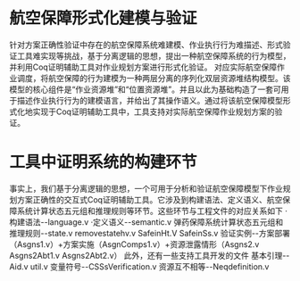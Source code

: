 # 航空保障形式化建模与验证
针对方案正确性验证中存在的航空保障系统难建模、作业执行行为难描述、形式验证工具难实现等挑战，基于分离逻辑的思想，提出一种航空保障系统的行为模型，并利用Coq证明辅助工具对作业规划方案进行形式化验证。
对应实际航空保障作业调度，将航空保障的行为建模为一种两层分离的序列化双层资源堆结构模型。该模型的核心组件是“作业资源堆”和“位置资源堆”。并且以此为基础构造了一套可用于描述作业执行行为的建模语言，并给出了其操作语义。通过将该航空保障模型形式化地实现于Coq证明辅助工具中，工具支持对实际航空保障作业规划方案的验证。
# 工具中证明系统的构建环节
事实上，我们基于分离逻辑的思想，一个可用于分析和验证航空保障模型下作业规划方案正确性的交互式Coq证明辅助工具。它涉及到构建语法、定义语义、航空保障系统计算状态五元组和推理规则等环节。这些环节与工程文件的对应关系如下
·构建语法--language.v
·定义语义--semantic.v
弹药保障系统计算状态五元组和推理规则--state.v removestatehv.v SafeinHt.V SafeinSs.v
验证实例--方案部署（Asgns1.v）+方案实施（AsgnComps1.v）+资源泄露情形（Asgns2.v Asgns2Abt1.v Asgns2Abt2.v） 此外，还有一些支持工具开发的文件
基本引理--Aid.v util.v
变量符号--CSSsVerification.v
资源互不相等--Neqdefinition.v
